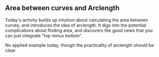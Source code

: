 ## Area between curves and Arclength

Today's activity builds up intuition about calculating the area between curves, and introduces the idea of arclength.  It digs into the potential complications about finding area, and discovers the good news that you can just integrate "top minus bottom". 

No applied example today, though the practicality of arclength should be clear.  
